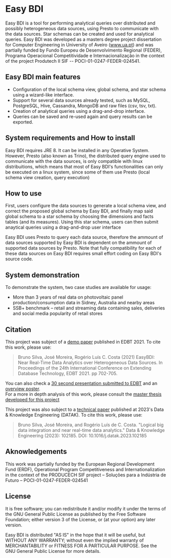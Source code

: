 # Easy BDI
Easy BDI is a tool for performing analytical queries over distributed and possibly heterogeneous data sources, using Presto to communicate with the data sources. Star schemas can be created and used for analytical queries.
Easy BDI was developed as a masters degree project dissertation for Computer Engineering in University of Aveiro (www.ua.pt) and was partially funded by Fundo Europeu de Desenvolvimento Regional (FEDER), Programa Operacional Competitividade e Internacionalização in the context of the project Produtech II SIF -- POCI-01-0247-FEDER-024541.



## Easy BDI main features
- Configuration of the local schema view, global schema, and star schema using a wizard-like interface.
- Support for several data sources already tested, such as MySQL, PostgreSQL, Hive, Cassandra, MongoDB and raw files (csv, tsv, txt).
- Creation of analytical queries using a drag-and-drop interface.
- Queries can be saved and re-used again and query results can be exported.

## System requirements and How to install
Easy BDI requires JRE 8. It can be installed in any Operative System. However, Presto (also known as Trino), the distributed query engine used to communicate with the data sources, is only compatible with linux distribuitions, which means that most of Easy BDI's functionalities can only be executed on a linux system, since some of them use Presto (local schema view creation, query execution)

## How to use

First, users configure the data sources to generate a local schema view, and correct the proposed global schema by Easy BDI, and finally map said global schema to a star schema by choosing the dimensions and facts tables (and its measures). Using this star schema, users can then submit anaytical queries using a drag-and-drop user interface

Easy BDI uses Presto to query each data source, therefore the ammount of data sources supported by Easy BDI is dependent on the ammount of supported data sources by Presto. Note that fully compatibility for each of these data sources on Easy BDI requires small effort coding on Easy BDI's source code.


## System demonstration

To demonstrate the system, two case studies are available for usage:
- More than 3 years of real data on photovoltaic panel production/consumption data in Sidney, Australia and nearby areas
- SSB+ benchmark – retail and streaming data containing sales, deliveries and social media popularity of retail stores

## Citation
This project was subject of a [demo paper](https://edbt2021proceedings.github.io/docs/p190.pdf) published in EDBT 2021. To cite this work, please use:
>Bruno Silva, José Moreira, Rogério Luís C. Costa (2021) EasyBDI: Near Real-Time Data Analytics over Heterogeneous Data Sources. In Proceedings of the 24th International Conference on Extending Database Technology, EDBT 2021. pp 702-705.

You can also check a [30 second presentation submitted to EDBT](https://www.youtube.com/watch?v=_RVXNxPU1dw) and an [overview poster](https://edbt2021proceedings.github.io/ads/a190.png).  
For a more in depth analysis of this work, please consult the [master thesis developed for this project](https://ria.ua.pt/handle/10773/31215)

This project was also subject to a [technical paper](https://www.sciencedirect.com/science/article/pii/S0169023X23000459?via%3Dihub) published at 2023's Data & Knowledge Engineering (DATAK). To cite this work, please use:
>Bruno Silva, José Moreira, and Rogério Luís de C. Costa. "Logical big data integration and near real-time data analytics." Data & Knowledge Engineering (2023): 102185. DOI: 10.1016/j.datak.2023.102185

## Aknowledgements
This work was partially funded by the European Regional Development Fund (ERDF), Operational Program Competitiveness and Internationalization in the context of the PRODUCECH SIF project – Soluções para a Indústria de Futuro – POCI-01-0247-FEDER-024541

## License

It is free software; you can redistribute it and/or modify
it under the terms of the GNU General Public License as published by
the Free Software Foundation; either version 3 of the License, or
(at your option) any later version.

Easy BDI is distributed "AS IS" in the hope that it will be useful,
but WITHOUT ANY WARRANTY; without even the implied warranty of
MERCHANTABILITY or FITNESS FOR A PARTICULAR PURPOSE.  See the
GNU General Public License for more details.
